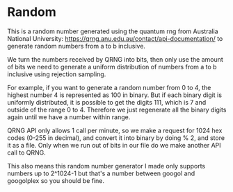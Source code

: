 # Random

This is a random number generated using the quantum rng from Australia National University: https://qrng.anu.edu.au/contact/api-documentation/ to generate random numbers from a to b inclusive.

We turn the numbers received by QRNG into bits, then only use the amount of bits we need to generate a uniform distribution of numbers from a to b inclusive using rejection sampling.

For example, if you want to generate a random number from 0 to 4, the highest number 4 is represented as 100 in binary. But if each binary digit is uniformly distributed, it is possible to get the digits 111, which is 7 and outside of the range 0 to 4. Therefore we just regenerate all the binary digits again until we have a number within range.

QRNG API only allows 1 call per minute, so we make a request for 1024 hex codes (0-255 in decimal), and convert it into binary by doing % 2, and store it as a file. Only when we run out of bits in our file do we make another API call to QRNG.

This also means this random number generator I made only supports numbers up to 2^1024-1 but that's a number between googol and googolplex so you should be fine.
